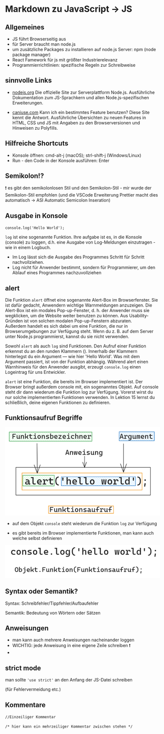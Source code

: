 # Markdown zu JavaScript -> JS

## Allgemeines

- JS führt Browserseitig aus
- für Server braucht man node.js
- um zusätzliche Packages zu installieren auf node.js Server: npm (node package manager)
- React Famework für js mit größter Industrierelevanz
- Programmierrichtlinien: spezifische Regeln zur Schreibweise

## sinnvolle Links

- [nodejs.org](www.nodejs.org) Die offizielle Site zur Serverplattform Node.js. Ausführliche Dokumentation zum JS-Sprachkern und allen Node.js-spezifischen Erweiterungen.

- [caniuse.com](caniuse.com) Kann ich ein bestimmtes Feature benutzen? Diese Site kennt die Antwort. Ausführliche Übersichten zu neuen Features in HTML, CSS und JS mit Angaben zu den Browserversionen und Hinweisen zu Polyfills.

## Hilfreiche Shortcuts

- Konsole öffnen: cmd-alt-j (macOS); strl-shift-j (Windows/Linux)
- Run - den Code in der Konsole ausführen: Enter

## Semikolon!?

:exclamation: es gibt den semikolonlosen Stil und den Semikolon-Stil - mir wurde der Semikolon-Stil empfohlen (und die VSCode Erweiterung Prettier macht dies automatisch -> ASI Automatic Semicolon Inseration)

## Ausgabe in Konsole

`console.log('Hello World');`

`log` ist eine sogenannte Funktion. Ihre aufgabe ist es, in die Konsole (console) zu loggen, d.h. eine Ausgabe von Log-Meldungen einzutragen - wie in einem Logbuch.

- Im Log lässt sich die Ausgabe des Programmes Schritt für Schritt nachvollziehen. 
- Log nicht für Anwender bestimmt, sondern für Programmierer, um den Ablauf eines Programmes nachzuvollziehen

## alert

Die Funktion `alert` öffnet eine sogenannte Alert-Box im Browserfenster. Sie ist dafür gedacht, Anwendern wichtige Warnmeldungen anzuzeigen. Die Alert-Box ist ein modales Pop-up-Fenster, d. h. der Anwender muss sie wegklicken, um die Website weiter benutzen zu können. Aus Usability-Gründen ist von solchen modalen Pop-up-Fenstern abzuraten. <br />
Außerdem handelt es sich dabei um eine Funktion, die nur in Browserumgebungen zur Verfügung steht. Wenn du z. B. auf dem Server unter Node.js programmierst, kannst du sie nicht verwenden.

Sowohl `alert` als auch `log` sind Funktionen. Den Aufruf einer Funktion erkennst du an den runden Klammern (). Innerhalb der Klammern hinterlegst du ein Argument — wie hier 'Hello World'. Was mit dem Argument passiert, ist von der Funktion abhängig. Während alert einen Warnhinweis für den Anwender ausgibt, erzeugt `console.log` einen Logeintrag für uns Entwickler.

`alert` ist eine Funktion, die bereits im Browser implementiert ist. Der Browser bringt außerdem console mit, ein sogenanntes Objekt. Auf console steht dir dann wiederum die Funktion log zur Verfügung. Vorerst wirst du nur solche implementierten Funktionen verwenden. In Lektion 15 lernst du schließlich, deine eigenen Funktionen zu definieren.

## Funktionsaufruf Begriffe
![alt text](image-1.png)

- auf dem Objekt `console` steht wiederum die Funktion `log` zur Verfügung

- es gibt bereits im Browser implementierte Funktionen, man kann auch welche selbst definieren

![alt text](image-2.png)


## Syntax oder Semantik?

Syntax: Schreibfehler/Tippfehler/Aufbaufehler

Semantik: Bedeutung von Wörtern oder Sätzen

## Anweisungen

- man kann auch mehrere Anweisungen nacheinander loggen
- WICHTIG: jede Anweisung in eine eigene Zeile schreiben :exclamation:
- 

## strict mode

man sollte `'use strict'` an den Anfang der JS-Datei schreiben

(für Fehlervermeidung etc.)

## Kommentare

`//Einzeiliger Kommentar`

`/* hier kann ein mehrzeiliger Kommentar zwischen stehen */`


